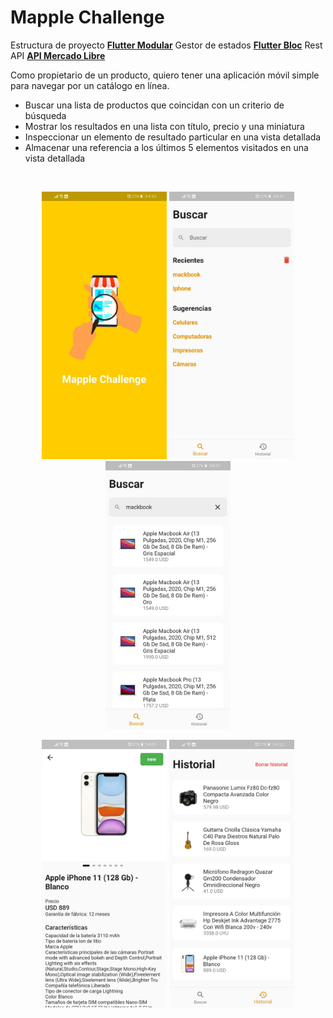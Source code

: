 # Mapple Challenge

Estructura de proyecto **[Flutter Modular](https://pub.dev/packages/flutter_modular "Flutter Modular")**
Gestor de estados **[Flutter Bloc](https://pub.dev/packages/flutter_bloc")**
Rest API **[API Mercado Libre](https://api.mercadolibre.com/")**

Como propietario de un producto, quiero tener una aplicación móvil simple para navegar por un catálogo en línea.
- Buscar una lista de productos que coincidan con un criterio de búsqueda
- Mostrar los resultados en una lista con título, precio y una miniatura
- Inspeccionar un elemento de resultado particular en una vista detallada
- Almacenar una referencia a los últimos 5 elementos visitados en una vista detallada

<br/>
<p align="center">
<img src="https://github.com/rofviv/mapple_challenge/blob/master/assets/screens/screen1.jpeg?raw=true" alt="drawing" width="200"/>
<img src="https://github.com/rofviv/mapple_challenge/blob/master/assets/screens/screen2.jpeg?raw=true" alt="drawing" width="200"/>
<img src="https://github.com/rofviv/mapple_challenge/blob/master/assets/screens/screen3.jpeg?raw=true" alt="drawing" width="200"/>
</p>

<p align="center">
<img src="https://github.com/rofviv/mapple_challenge/blob/master/assets/screens/screen4.jpeg?raw=true" alt="drawing" width="200"/>
<img src="https://github.com/rofviv/mapple_challenge/blob/master/assets/screens/screen5.jpeg?raw=true" alt="drawing" width="200"/>
</p>
